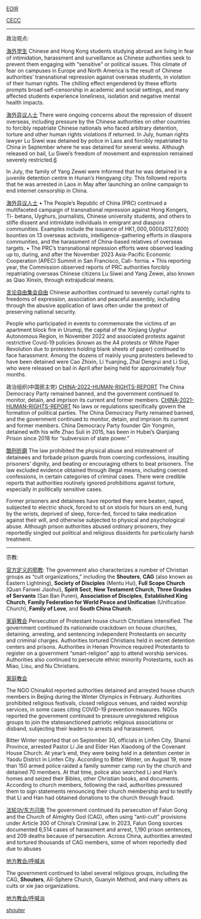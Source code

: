 [EOIR](https://www.justice.gov/eoir/country/china-topical)

[CECC](https://www.cecc.gov)

----

政治观点:

[海外学生](https://www.amnesty.org/en/documents/asa17/8006/2024/en/)
Chinese and Hong Kong students studying abroad are living in fear of intimidation, harassment and surveillance as Chinese authorities seek to prevent them engaging with “sensitive” or political issues. This climate of fear on campuses in Europe and North America is the result of Chinese authorities’ transnational repression against overseas students, in violation of their human rights. The chilling effect engendered by these efforts prompts broad self-censorship in academic and social settings, and many affected students experience loneliness, isolation and negative mental health impacts.

[海外异议人士](https://www.amnesty.org/en/location/asia-and-the-pacific/east-asia/china/report-china/)
There were ongoing concerns about the repression of dissent overseas, including pressure by the Chinese authorities on other countries to forcibly repatriate Chinese nationals who faced arbitrary detention, torture and other human rights violations if returned. In July, human rights lawyer Lu Siwei was detained by police in Laos and forcibly repatriated to China in September where he was detained for several weeks. Although released on bail, Lu Siwei’s freedom of movement and expression remained severely restricted.[6](https://www.amnesty.org/en/location/asia-and-the-pacific/east-asia/china/report-china/#endnote-7)

In July, the family of Yang Zewei were informed that he was detained in a juvenile detention centre in Hunan’s Hengyang city. This followed reports that he was arrested in Laos in May after launching an online campaign to end internet censorship in China.

[海外异议人士](https://www.cecc.gov/sites/evo-subsites/cecc.house.gov/files/2024-12/2024-CECC-Annual-Report.pdf)
• The People’s Republic of China (PRC) continued a multifaceted campaign of transnational repression against Hong Kongers, Ti- betans, Uyghurs, journalists, Chinese university students, and others to stifle dissent and intimidate individuals in emigrant and diaspora communities. Examples include the issuance of HK$1,000,000 (US$127,600) bounties on 13 overseas activists, intelligence-gathering efforts in diaspora communities, and the harassment of China-based relatives of overseas targets. 
• The PRC’s transnational repression efforts were observed leading up to, during, and after the November 2023 Asia-Pacific Economic Cooperation (APEC) Summit in San Francisco, Cali- fornia. 
• This reporting year, the Commission observed reports of PRC authorities forcibly repatriating overseas Chinese citizens Lu Siwei and Yang Zewei, also known as Qiao Xinxin, through extrajudicial means.


[言论自由集会自由](https://www.amnesty.org/en/location/asia-and-the-pacific/east-asia/china/report-china/)
Chinese authorities continued to severely curtail rights to freedoms of expression, association and peaceful assembly, including through the abusive application of laws often under the pretext of preserving national security.

People who participated in events to commemorate the victims of an apartment block fire in Urumqi, the capital of the Xinjiang Uyghur Autonomous Region, in November 2022 and associated protests against restrictive Covid-19 policies (known as the A4 protests or White Paper Revolution due to protesters holding blank sheets of paper) continued to face harassment. Among the dozens of mainly young protesters believed to have been detained were Cao Zhixin, Li Yuanjing, Zhai Dengrui and Li Siqi, who were released on bail in April after being held for approximately four months.

政治组织(中国民主党)
[CHINA-2022-HUMAN-RIGHTS-REPORT](https://www.state.gov/wp-content/uploads/2023/03/415610_CHINA-2022-HUMAN-RIGHTS-REPORT.pdf)
The China Democracy Party remained banned, and the government continued to monitor, detain, and imprison its current and former members.
[CHINA-2021-HUMAN-RIGHTS-REPORT](https://www.state.gov/wp-content/uploads/2022/03/3136152_CHINA-2021-HUMAN-RIGHTS-REPORT.pdf)
No laws or regulations specifically govern the formation of political parties. The China Democracy Party remained banned, and the government continued to monitor, detain, and imprison its current and former members. China Democracy Party founder Qin Yongmin, detained with his wife Zhao Suli in 2015, has been in Hubei’s Qianjiang Prison since 2018 for “subversion of state power.”

[酷刑折磨](https://www.state.gov/reports/2023-country-reports-on-human-rights-practices/china/)
The law prohibited the physical abuse and mistreatment of detainees and forbade prison guards from coercing confessions, insulting prisoners’ dignity, and beating or encouraging others to beat prisoners. The law excluded evidence obtained through illegal means, including coerced confessions, in certain categories of criminal cases. There were credible reports that authorities routinely ignored prohibitions against torture, especially in politically sensitive cases.

Former prisoners and detainees have reported they were beaten, raped, subjected to electric shock, forced to sit on stools for hours on end, hung by the wrists, deprived of sleep, force-fed, forced to take medication against their will, and otherwise subjected to physical and psychological abuse. Although prison authorities abused ordinary prisoners, they reportedly singled out political and religious dissidents for particularly harsh treatment.

---

宗教:

[官方定义的邪教](https://www.state.gov/wp-content/uploads/2023/05/441219-CHINA-2022-INTERNATIONAL-RELIGIOUS-FREEDOM-REPORT.pdf):
The government also characterizes a number of Christian groups as “cult organizations,” including the **Shouters**, **CAG** (also known as Eastern Lightning), **Society of Disciples** (Mentu Hui), **Full Scope Church** (Quan Fanwei Jiaohui), **Spirit Sect**, **New Testament Church**, **Three Grades of Servants** (San Ban Puren), **Association of Disciples**, **Established King Church**, **Family Federation for World Peace and Unification** (Unification Church), **Family of Love**, and **South China Church**.

[家庭教会](https://www.uscirf.gov/sites/default/files/2024-05/2024%20Annual%20Report.pdf)
Persecution of Protestant house church Christians intensified. The government continued its nationwide crackdown on house churches, detaining, arresting, and sentencing independent Protestants on security and criminal charges. Authorities tortured Christians held in secret detention centers and prisons. Authorities in Henan Province required Protestants to register on a government “smart-religion” app to attend worship services. Authorities also continued to persecute ethnic minority Protestants, such as Miao, Lisu, and Nu Christians.

[家庭教会](https://www.state.gov/wp-content/uploads/2023/05/441219-CHINA-2022-INTERNATIONAL-RELIGIOUS-FREEDOM-REPORT.pdf)

The NGO ChinaAid reported authorities detained and arrested house church members in Beijing during the Winter Olympics in February. Authorities prohibited religious festivals, closed religious venues, and raided worship services, in some cases citing COVID-19 prevention measures. NGOs reported the government continued to pressure unregistered religious groups to join the statesanctioned patriotic religious associations or disband, subjecting their leaders to arrests and harassment.

Bitter Winter reported that on September 30, officials in Linfen City, Shanxi Province, arrested Pastor Li Jie and Elder Han Xiaodong of the Covenant House Church. At year’s end, they were being held in a detention center in Yaodu District in Linfen City. According to Bitter Winter, on August 19, more than 150 armed police raided a family summer camp run by the church and detained 70 members. At that time, police also searched Li and Han’s homes and seized their Bibles, other Christian books, and documents. According to church members, following the raid, authorities pressured them to sign statements renouncing their church membership and to testify that Li and Han had obtained donations to the church through fraud.




[法轮功/东方闪电](https://www.uscirf.gov/sites/default/files/2024-05/2024%20Annual%20Report.pdf)
The government continued its persecution of Falun Gong and the Church of Almighty God (CAG), often using “anti-cult” provisions under Article 300 of China’s Criminal Law. In 2023, Falun Gong sources documented 6,514 cases of harassment and arrest, 1,190 prison sentences, and 209 deaths because of persecution. Across China, authorities arrested and tortured thousands of CAG members, some of whom reportedly died due to abuses

[地方教会/呼喊派](https://www.state.gov/wp-content/uploads/2023/05/441219-CHINA-2022-INTERNATIONAL-RELIGIOUS-FREEDOM-REPORT.pdf)

The government continued to label several religious groups, including the CAG, **Shouters**, All-Sphere Church, Guanyin Method, and many others as cults or xie jiao organizations.

[地方教会/呼喊派](https://irb.gc.ca/en/country-information/rir/Pages/index.aspx?doc=457948)

[shouter](https://bitterwinter.org/tag/shouters/)
<!--stackedit_data:
eyJoaXN0b3J5IjpbLTE5OTI4Nzc2ODksLTI5MDAxNzM1MCw1Nj
U1NTU0NTgsLTg5NzQ0MTEwMSwxNjg3MTk3MzAsNjA1MjAxNTMs
LTM3NDY2MjIwOF19
-->